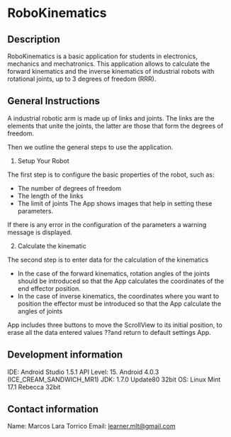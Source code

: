 # RoboKinematics

Description
-----------
RoboKinematics is a basic application for students in electronics, mechanics and mechatronics. This application allows to calculate the forward kinematics and the inverse kinematics of industrial robots with rotational joints, up to 3 degrees of freedom (RRR).

General Instructions
--------------------
A industrial robotic arm is made up of links and joints. The links are the elements that unite the joints, the latter are those that form the degrees of freedom.

Then we outline the general steps to use the application.

1. Setup Your Robot

The first step is to configure the basic properties of the robot, such as:
- The number of degrees of freedom
- The length of the links
- The limit of joints
The App shows images that help in setting these parameters.

If there is any error in the configuration of the parameters a warning message is displayed.

2. Calculate the kinematic

The second step is to enter data for the calculation of the kinematics

- In the case of the forward kinematics, rotation angles of the joints should be introduced so that the App calculates the coordinates of the end effector position.
- In the case of inverse kinematics, the coordinates where you want to position the effector must be introduced so that the App calculate the angles of joints

App includes three buttons to move the ScrollView to its initial position, to erase all the data entered values ??and return to default settings App.

Development information
-----------------------
IDE: Android Studio 1.5.1
API Level: 15. Android 4.0.3 (ICE_CREAM_SANDWICH_MR1)
JDK: 1.7.0 Update80 32bit
OS: Linux Mint 17.1 Rebecca 32bit

Contact information
-------------------
Name: Marcos Lara Torrico
Email: learner.mlt@gmail.com
